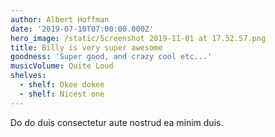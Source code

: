 ```yaml
---
author: Albert Hoffman
date: '2019-07-10T07:00:00.000Z'
hero_image: /static/Screenshot 2019-11-01 at 17.52.57.png
title: Billy is very super awesome
goodness: 'Super good, and crazy cool etc...'
musicVolume: Quite Loud
shelves:
  - shelf: Okee dokee
  - shelf: Nicest one
---
```


Do do duis consectetur aute nostrud ea minim duis.